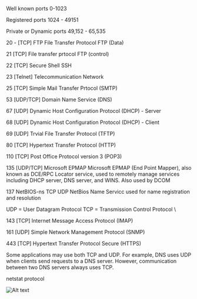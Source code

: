 Well known ports 0-1023

Registered ports 1024 - 49151

Private or Dynamic ports 49,152 - 65,535



20 - [TCP] FTP File Transfer Protocol FTP (Data)

21 [TCP] File transfer prtocol FTP (control)

22 [TCP] Secure Shell SSH

23 [Telnet] Telecommunication Network

25 [TCP] Simple Mail Transfer Prtocol (SMTP)

53 [UDP/TCP] Domain Name Service (DNS)

67 [UDP] Dynamic Host Configuration Protocol (DHCP) - Server

68 [UDP] Dynamic Host Configuration Protocol (DHCP) - Client

69 [UDP] Trvial File Transfer Protocol (TFTP)

80 [TCP] Hypertext Transfer Protocol (HTTP)

110 [TCP] Post Office Protocol version 3 (POP3)

135 [UDP/TCP] Microsoft EPMAP Microsoft EPMAP (End Point Mapper), also known as DCE/RPC Locator service, used to remotely manage services including DHCP server, DNS server, and WINS. Also used by DCOM

137 NetBIOS-ns TCP UDP NetBios Name Servicc used for name registration and resolution 

UDP = User Datagram Protocol 
TCP = Transmission Control Protocol
\

143 [TCP] Internet Message Access Protocol (IMAP)

161 [UDP] Simple Network Management Protocol (SNMP)

443 [TCP] Hypertext Transfer Protocol Secure (HTTPS)

Some applications may use both TCP and UDP. For example, DNS uses UDP when clients send requests to a DNS server. However, communication between two DNS servers always uses TCP.

netstat protocol

![Alt text](https://ccna-200-301.online/wp-content/uploads/2020/04/Socket-Pairs.png)
